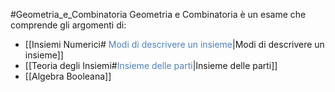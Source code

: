 #Geometria_e_Combinatoria 
Geometria e Combinatoria è un esame che comprende gli argomenti di:
- [[Insiemi Numerici#<font color=" 4f81bd"> Modi di descrivere un insieme</font>|Modi di descrivere un insieme]]
- [[Teoria degli Insiemi#<font color=" 4f81bd">Insieme delle parti</font>|Insieme delle parti]]
- [[Algebra Booleana]]
